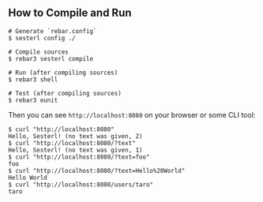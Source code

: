 
## How to Compile and Run

```console
# Generate `rebar.config`
$ sesterl config ./

# Compile sources
$ rebar3 sesterl compile

# Run (after compiling sources)
$ rebar3 shell

# Test (after compiling sources)
$ rebar3 eunit
```

Then you can see `http://localhost:8080` on your browser or some CLI tool:

```
$ curl "http://localhost:8080"
Hello, Sesterl! (no text was given, 2)
$ curl "http://localhost:8080/?text"
Hello, Sesterl! (no text was given, 1)
$ curl "http://localhost:8080/?text=foo"
foo
$ curl "http://localhost:8080/?text=Hello%20World"
Hello World
$ curl "http://localhost:8080/users/taro"
taro
```

